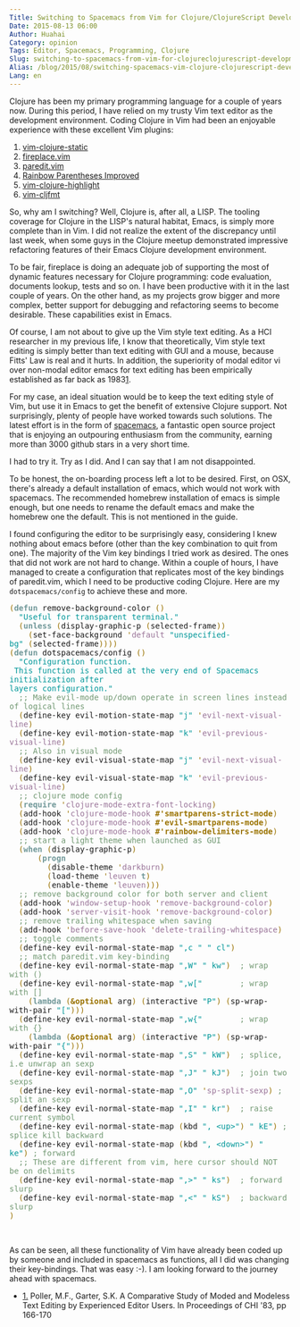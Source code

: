 ```yaml
---
Title: Switching to Spacemacs from Vim for Clojure/ClojureScript Development
Date: 2015-08-13 06:00
Author: Huahai
Category: opinion
Tags: Editor, Spacemacs, Programming, Clojure 
Slug: switching-to-spacemacs-from-vim-for-clojureclojurescript-development
Alias: /blog/2015/08/switching-spacemacs-vim-clojure-clojurescript-development
Lang: en
---
```


Clojure has been my primary programming language for a couple of years now. During this period, I have relied on my trusty Vim text editor as the development environment. Coding Clojure in Vim had been an enjoyable experience with these excellent Vim plugins:

1.  [vim-clojure-static](https://github.com/guns/vim-clojure-static)
2.  [fireplace.vim](https://github.com/tpope/vim-fireplace)
3.  [paredit.vim](https://www.vim.org/scripts/script.php?script_id=3998)
4.  [Rainbow Parentheses Improved](https://github.com/luochen1990/rainbow)
5.  [vim-clojure-highlight](https://github.com/guns/vim-clojure-highlight)
6.  [vim-cljfmt](https:://github.com/venantius/vim-cljfmt)

So, why am I switching? Well, Clojure is, after all, a LISP. The tooling coverage for Clojure in the LISP's natural habitat, Emacs, is simply more complete than in Vim. I did not realize the extent of the discrepancy until last week, when some guys in the Clojure meetup demonstrated impressive refactoring features of their Emacs Clojure development environment.

To be fair, fireplace is doing an adequate job of supporting the most of dynamic features necessary for Clojure programming: code evaluation, documents lookup, tests and so on. I have been productive with it in the last couple of years. On the other hand, as my projects grow bigger and more complex, better support for debugging and refactoring seems to become desirable. These capabilities exist in Emacs.

Of course, I am not about to give up the Vim style text editing. As a HCI researcher in my previous life, I know that theoretically, Vim style text editing is simply better than text editing with GUI and a mouse, because Fitts' Law is real and it hurts. In addition, the superiority of modal editor vi over non-modal editor emacs for text editing has been empirically established as far back as 1983<a href="#footnote1_e69wwp8" id="footnoteref1_e69wwp8" class="see-footnote" title="Poller, M.F., Garter, S.K. A Comparative Study of Moded and Modeless Text Editing by Experienced Editor Users. In Proceedings of CHI &#39;83, pp 166-170">1</a>.

For my case, an ideal situation would be to keep the text editing style of Vim, but use it in Emacs to get the benefit of extensive Clojure support. Not surprisingly, plenty of people have worked towards such solutions. The latest effort is in the form of [spacemacs](https://github.com/syl20bnr/spacemacs), a fantastic open source project that is enjoying an outpouring enthusiasm from the community, earning more than 3000 github stars in a very short time.

I had to try it. Try as I did. And I can say that I am not disappointed.

To be honest, the on-boarding process left a lot to be desired. First, on OSX, there's already a default installation of emacs, which would not work with spacemacs. The recommended homebrew installation of emacs is simple enough, but one needs to rename the default emacs and make the homebrew one the default. This is not mentioned in the guide.

I found configuring the editor to be surprisingly easy, considering I knew nothing about emacs before (other than the key combination to quit from one). The majority of the Vim key bindings I tried work as desired. The ones that did not work are not hard to change. Within a couple of hours, I have managed to create a configuration that replicates most of the key bindings of paredit.vim, which I need to be productive coding Clojure. Here are my `dotspacemacs/config` to achieve these and more.

<font face="monospace"><font color="#9a7200">(</font><font color="#719899">**defun**</font> remove-background-color <font color="#9a7200">()</font>  
  <font color="#009799">"Useful for transparent terminal."</font>  
  <font color="#9a7200">(</font><font color="#719899">**unless**</font> <font color="#9a7200">(</font>display-graphic-p <font color="#9a7200">(</font>selected-frame<font color="#9a7200">))</font>  
    <font color="#9a7200">(</font>set-face-background <font color="#9a7200">'</font><font color="#9a7599">default</font> <font color="#009799">"unspecified-bg"</font> <font color="#9a7200">(</font>selected-frame<font color="#9a7200">))))</font>  
<font color="#9a7200">(</font><font color="#719899">**defun**</font> dotspacemacs/config <font color="#9a7200">()</font>  
  <font color="#009799">"Configuration function.</font>  
<font color="#009799"> This function is called at the very end of Spacemacs initialization after</font>  
<font color="#009799">layers configuration."</font>  
  <font color="#719872">;; Make evil-mode up/down operate in screen lines instead of logical lines</font>  
  <font color="#9a7200">(</font>define-key evil-motion-state-map <font color="#009799">"j"</font> <font color="#9a7200">'</font><font color="#9a7599">evil-next-visual-line</font><font color="#9a7200">)</font>  
  <font color="#9a7200">(</font>define-key evil-motion-state-map <font color="#009799">"k"</font> <font color="#9a7200">'</font><font color="#9a7599">evil-previous-visual-line</font><font color="#9a7200">)</font>  
  <font color="#719872">;; Also in visual mode</font>  
  <font color="#9a7200">(</font>define-key evil-visual-state-map <font color="#009799">"j"</font> <font color="#9a7200">'</font><font color="#9a7599">evil-next-visual-line</font><font color="#9a7200">)</font>  
  <font color="#9a7200">(</font>define-key evil-visual-state-map <font color="#009799">"k"</font> <font color="#9a7200">'</font><font color="#9a7599">evil-previous-visual-line</font><font color="#9a7200">)</font>  
  <font color="#719872">;; clojure mode config</font>  
  <font color="#9a7200">(</font><font color="#719899">**require**</font> <font color="#9a7200">'</font><font color="#9a7599">clojure-mode-extra-font-locking</font><font color="#9a7200">)</font>  
  <font color="#9a7200">(</font>add-hook <font color="#9a7200">'</font><font color="#9a7599">clojure-mode-hook</font> <font color="#9a7200">**\#'smartparens-strict-mode**</font><font color="#9a7200">)</font>  
  <font color="#9a7200">(</font>add-hook <font color="#9a7200">'</font><font color="#9a7599">clojure-mode-hook</font> <font color="#9a7200">**\#'evil-smartparens-mode**</font><font color="#9a7200">)</font>  
  <font color="#9a7200">(</font>add-hook <font color="#9a7200">'</font><font color="#9a7599">clojure-mode-hook</font> <font color="#9a7200">**\#'rainbow-delimiters-mode**</font><font color="#9a7200">)</font>  
  <font color="#719872">;; start a light theme when launched as GUI</font>  
  <font color="#9a7200">(</font><font color="#719899">**when**</font> <font color="#9a7200">(</font>display-graphic-p<font color="#9a7200">)</font>  
      <font color="#9a7200">(</font><font color="#719899">**progn**</font>  
        <font color="#9a7200">(</font>disable-theme <font color="#9a7200">'</font><font color="#9a7599">darkburn</font><font color="#9a7200">)</font>  
        <font color="#9a7200">(</font>load-theme <font color="#9a7200">'</font><font color="#9a7599">leuven</font> <font color="#719899">**t**</font><font color="#9a7200">)</font>  
        <font color="#9a7200">(</font>enable-theme <font color="#9a7200">'</font><font color="#9a7599">leuven</font><font color="#9a7200">)))</font>  
  <font color="#719872">;; remove background color for both server and client</font>  
  <font color="#9a7200">(</font>add-hook <font color="#9a7200">'</font><font color="#9a7599">window-setup-hook</font> <font color="#9a7200">'</font><font color="#9a7599">remove-background-color</font><font color="#9a7200">)</font>  
  <font color="#9a7200">(</font>add-hook <font color="#9a7200">'</font><font color="#9a7599">server-visit-hook</font> <font color="#9a7200">'</font><font color="#9a7599">remove-background-color</font><font color="#9a7200">)</font>  
  <font color="#719872">;; remove trailing whitespace when saving</font>  
  <font color="#9a7200">(</font>add-hook <font color="#9a7200">'</font><font color="#9a7599">before-save-hook</font> <font color="#9a7200">'</font><font color="#9a7599">delete-trailing-whitespace</font><font color="#9a7200">)</font>  
  <font color="#719872">;; toggle comments</font>  
  <font color="#9a7200">(</font>define-key evil-normal-state-map <font color="#009799">",c "</font> <font color="#009799">" cl"</font><font color="#9a7200">)</font>  
  <font color="#719872">;; match paredit.vim key-binding</font>  
  <font color="#9a7200">(</font>define-key evil-normal-state-map <font color="#009799">",W"</font> <font color="#009799">" kw"</font><font color="#9a7200">)</font>  <font color="#719872">; wrap with ()</font>  
  <font color="#9a7200">(</font>define-key evil-normal-state-map <font color="#009799">",w\["</font>        <font color="#719872">; wrap with \[\]</font>  
    <font color="#9a7200">(</font><font color="#719899">**lambda**</font> <font color="#9a7200">(</font><font color="#9a7200">**&optional**</font> arg<font color="#9a7200">)</font> <font color="#9a7200">(</font>interactive <font color="#009799">"P"</font><font color="#9a7200">)</font> <font color="#9a7200">(</font>sp-wrap-with-pair <font color="#009799">"\["</font><font color="#9a7200">)))</font>  
  <font color="#9a7200">(</font>define-key evil-normal-state-map <font color="#009799">",w{"</font>        <font color="#719872">; wrap with {}</font>  
    <font color="#9a7200">(</font><font color="#719899">**lambda**</font> <font color="#9a7200">(</font><font color="#9a7200">**&optional**</font> arg<font color="#9a7200">)</font> <font color="#9a7200">(</font>interactive <font color="#009799">"P"</font><font color="#9a7200">)</font> <font color="#9a7200">(</font>sp-wrap-with-pair <font color="#009799">"{"</font><font color="#9a7200">)))</font>  
  <font color="#9a7200">(</font>define-key evil-normal-state-map <font color="#009799">",S"</font> <font color="#009799">" kW"</font><font color="#9a7200">)</font>  <font color="#719872">; splice, i.e unwrap an sexp</font>  
  <font color="#9a7200">(</font>define-key evil-normal-state-map <font color="#009799">",J"</font> <font color="#009799">" kJ"</font><font color="#9a7200">)</font>  <font color="#719872">; join two sexps</font>  
  <font color="#9a7200">(</font>define-key evil-normal-state-map <font color="#009799">",O"</font> <font color="#9a7200">'</font><font color="#9a7599">sp-split-sexp</font><font color="#9a7200">)</font> <font color="#719872">; split an sexp</font>  
  <font color="#9a7200">(</font>define-key evil-normal-state-map <font color="#009799">",I"</font> <font color="#009799">" kr"</font><font color="#9a7200">)</font>  <font color="#719872">; raise current symbol</font>  
  <font color="#9a7200">(</font>define-key evil-normal-state-map <font color="#9a7200">(</font>kbd <font color="#009799">", &lt;up&gt;"</font><font color="#9a7200">)</font> <font color="#009799">" kE"</font><font color="#9a7200">)</font> <font color="#719872">; splice kill backward</font>  
  <font color="#9a7200">(</font>define-key evil-normal-state-map <font color="#9a7200">(</font>kbd <font color="#009799">", &lt;down&gt;"</font><font color="#9a7200">)</font> <font color="#009799">" ke"</font><font color="#9a7200">)</font> <font color="#719872">; forward</font>  
  <font color="#719872">;; These are different from vim, here cursor should NOT be on delimits</font>  
  <font color="#9a7200">(</font>define-key evil-normal-state-map <font color="#009799">",&gt;"</font> <font color="#009799">" ks"</font><font color="#9a7200">)</font>  <font color="#719872">; forward slurp</font>  
  <font color="#9a7200">(</font>define-key evil-normal-state-map <font color="#009799">",&lt;"</font> <font color="#009799">" kS"</font><font color="#9a7200">)</font>  <font color="#719872">; backward slurp</font>  
<font color="#9a7200">)</font></font>

 

As can be seen, all these functionality of Vim have already been coded up by someone and included in spacemacs as functions, all I did was changing their key-bindings. That was easy :-). I am looking forward to the journey ahead with spacemacs.

-   <span id="footnote1_e69wwp8"><a href="#footnoteref1_e69wwp8" class="footnote-label">1.</a> Poller, M.F., Garter, S.K. A Comparative Study of Moded and Modeless Text Editing by Experienced Editor Users. In Proceedings of CHI '83, pp 166-170</span>
